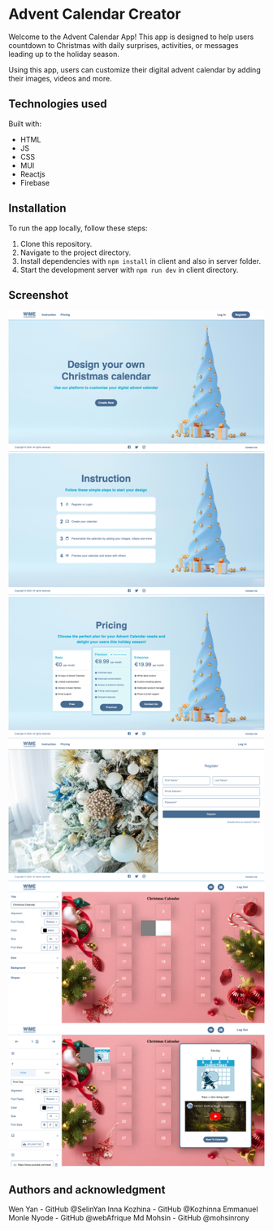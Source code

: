 # Advent Calendar Creator

Welcome to the Advent Calendar App! This app is designed to help users countdown to Christmas with daily surprises, activities, or messages leading up to the holiday season.

Using this app, users can customize their digital advent calendar by adding their images, videos and more.

## Technologies used

Built with:

- HTML
- JS
- CSS
- MUI
- Reactjs
- Firebase

## Installation

To run the app locally, follow these steps:

1. Clone this repository.
2. Navigate to the project directory.
3. Install dependencies with `npm install` in client and also in server folder.
4. Start the development server with `npm run dev` in client directory.

## Screenshot

![Landing page](./client/src/assets/landingpage.png)
![Instruction](./client/src/assets/instruction.png)
![Pricing](./client/src/assets/pricing.png)
![Register](./client/src/assets/register.png)
![Editor](./client/src/assets/editor.png)
![Hatch Editor](./client/src/assets/hatcheditor.png)

## Authors and acknowledgment

Wen Yan - GitHub @SelinYan
Inna Kozhina - GitHub @Kozhinna
Emmanuel Monle Nyode - GitHub @webAfrique
Md Mohsin - GitHub @mohsinrony
